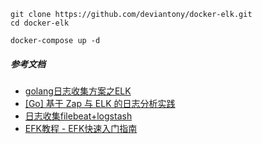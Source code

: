 ```
git clone https://github.com/deviantony/docker-elk.git
cd docker-elk

docker-compose up -d
```

##### 参考文档
- [golang日志收集方案之ELK](https://www.cnblogs.com/hotion/p/10651807.html)
- [[Go] 基于 Zap 与 ELK 的日志分析实践](https://juejin.im/post/5e141ce5e51d45410b014b24)
- [日志收集filebeat+logstash](https://www.jianshu.com/p/7aa55172c3e2)
- [EFK教程 - EFK快速入门指南](https://blog.csdn.net/HuaZi_Myth/article/details/102770893)
